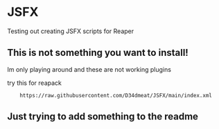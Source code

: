 # JSFX
Testing out creating JSFX scripts for Reaper

## This is not something you want to install!
Im only playing around and these are not working plugins

try this for reapack
```
    https://raw.githubusercontent.com/D34dmeat/JSFX/main/index.xml
```

## Just trying to add something to the readme

